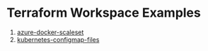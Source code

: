 # Terraform Workspace Examples

1. [azure-docker-scaleset](./azure-docker-scaleset)
1. [kubernetes-configmap-files](./kubernetes-configmap-files)
